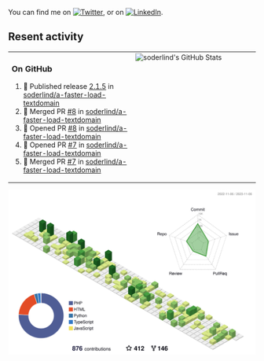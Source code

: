 


<!-- Actual text -->
You can find me on [![Twitter][1.2]][1], or on [![LinkedIn][2.2]][2].

<!-- Icons -->

[1.2]: http://i.imgur.com/wWzX9uB.png (twitter icon without padding)
[2.2]: https://raw.githubusercontent.com/MartinHeinz/MartinHeinz/master/linkedin-3-16.png (LinkedIn icon without padding)

<!-- Links to your social media accounts -->

[1]: https://twitter.com/soderlind
[2]: https://www.linkedin.com/in/soderlind/

## Resent activity

<table width="100%" border="0"><tr><td width="49%">

### On GitHub

<!--START_SECTION:activity-->
1. 🚀 Published release [2.1.5](https://github.com/soderlind/a-faster-load-textdomain/releases/tag/2.1.5) in [soderlind/a-faster-load-textdomain](https://github.com/soderlind/a-faster-load-textdomain)
2. 🎉 Merged PR [#8](https://github.com/soderlind/a-faster-load-textdomain/pull/8) in [soderlind/a-faster-load-textdomain](https://github.com/soderlind/a-faster-load-textdomain)
3. 💪 Opened PR [#8](https://github.com/soderlind/a-faster-load-textdomain/pull/8) in [soderlind/a-faster-load-textdomain](https://github.com/soderlind/a-faster-load-textdomain)
4. 💪 Opened PR [#7](https://github.com/soderlind/a-faster-load-textdomain/pull/7) in [soderlind/a-faster-load-textdomain](https://github.com/soderlind/a-faster-load-textdomain)
5. 🎉 Merged PR [#7](https://github.com/soderlind/a-faster-load-textdomain/pull/7) in [soderlind/a-faster-load-textdomain](https://github.com/soderlind/a-faster-load-textdomain)
<!--END_SECTION:activity-->
  </td>
<td width="49%" valign="top">
  <img   alt="soderlind's GitHub Stats" src="https://awesome-github-stats.azurewebsites.net/user-stats/soderlind?cardType=level-alternate&Title=FFFFFF&Border=FFFFFF" />
</td></tr></table>


![](./profile-3d-contrib/profile-green-animate.svg)


